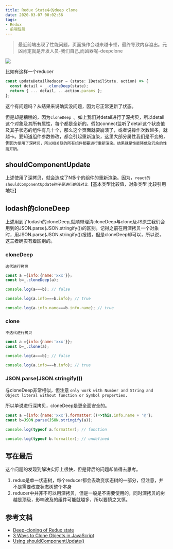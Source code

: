 ```yaml
---
title: Redux State中的deep clone
date: 2020-03-07 00:02:56
tags:
- Redux
- 前端性能
---
```

> 最近前端出现了性能问题，页面操作会越来越卡顿，最终导致内存溢出。元凶肯定就是开发人员-我们自己,而凶器呢-deepclone

![](https://i.imgur.com/Tuu8qLW.jpg)

比如有这样一个reducer

```typescript
const updateDetailReducer = (state: IDetailState, action) => {
  const detail = _.cloneDeep(state);
  return { ... detail, ...action.params };
};
```

这个有问题吗？从结果来说确实没问题，因为它正常更新了状态。

但是却是糟糕的，因为`cloneDeep `。如上我们对detail进行了深拷贝，所以detail这个对象及其所有属性，每个都是全新的。假如connect监听了detail这个状态值及其子状态的组件有几十个，那么这个页面就要崩溃了，或者说操作次数越多，就越卡。要知道组件参数修改，都会引起重新渲染，这里大部分属性我们是不变的，但`因为使用了深拷贝，所以相关联的所有组件都要进行重新渲染。结果就是性能降低及冗余的性能开销。`

## shouldComponentUpdate
上述使用了深拷贝，就会造成了N多个的组件的重新渲染。因为，`react的shouldComponentUpdate钩子是进行的浅对比`【基本类型比较值，对象类型 比较引用地址】

## lodash的cloneDeep
上述用到了lodash的cloneDeep,就顺带理清cloneDeep与clone及JS原生我们会用到的JSON.parse(JSON.stringify())的区别。记得之前在用深拷贝一个对象时，用JSON.parse(JSON.stringify())报错，但是cloneDeep却可以，所以说，这三者确实有着区别的。

### cloneDeep

`迭代进行拷贝`

```javascript
const a ={info:{name:'xxx'}};
const b=_.cloneDeep(a);

console.log(a===b); // false

console.log(a.info===b.info); // true

console.log(a.info.name===b.info.name); // true
```

### clone
`不迭代进行拷贝`

```javascript
const a ={info:{name:'xxx'}};
const b=_.clone(a);

console.log(a===b); // false

console.log(a.info===b.info); // true
```

### JSON.parse(JSON.stringify())

与cloneDeep非常相似，但注意	`only work with Number and String and Object literal without function or Symbol properties.`
 
所以单说进行深拷贝，cloneDeep是更全面安全的。

```javascript
const a ={info:{name:'xxx'},formatter:()=>this.info.name + '@'};
const b=JSON.parse(JSON.stringify(a));

console.log(typeof a.formatter); // function

console.log(typeof b.formatter); // undefined
```

## 写在最后
这个问题的发现到解决实际上很快，但是背后的问题却值得去思考。

1. redux是单一状态树，每个reducer都会去改变状态树的一部分，但注意，并不是需要改变状态树整个本身
2. reducer中并非不可以用深拷贝，但是一般是不需要使用的，同时深拷贝的树越是顶级，影响波及的组件可能就越多，所以要慎之又慎。


## 参考文档

-  [Deep-cloning of Redux state](https://medium.com/@timoshenko.evgeny/deep-cloning-of-redux-state-dc9ac8ff618c) 
-  [3 Ways to Clone Objects in JavaScript](https://www.samanthaming.com/tidbits/70-3-ways-to-clone-objects/) 
-  [Using shouldComponentUpdate()](https://developmentarc.gitbooks.io/react-indepth/content/life_cycle/update/using_should_component_update.html)